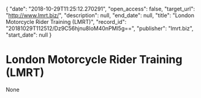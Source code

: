 {
  "date": "2018-10-29T11:25:12.270291", 
  "open_access": false, 
  "target_url": "http://www.lmrt.biz/", 
  "description": null, 
  "end_date": null, 
  "title": "London Motorcycle Rider Training (LMRT)", 
  "record_id": "20181029T112512/Dz9C56hjnu8IoM40nPMl5g==", 
  "publisher": "lmrt.biz", 
  "start_date": null
}

# London Motorcycle Rider Training (LMRT)

None